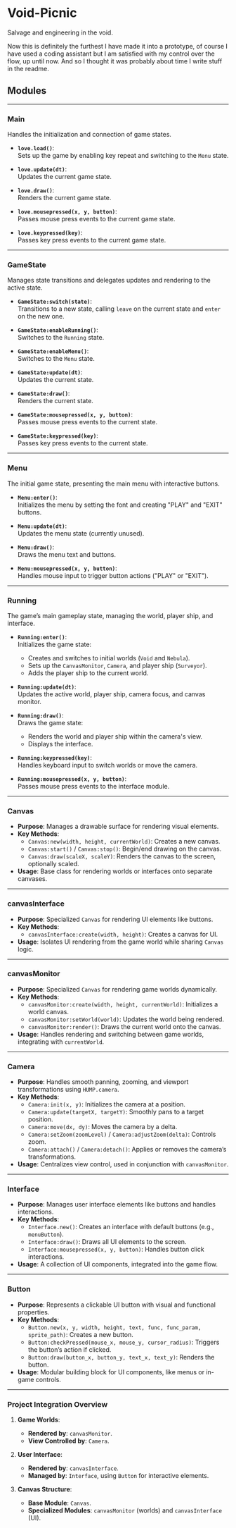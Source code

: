 # Void-Picnic

Salvage and engineering in the void.

Now this is definitely the furthest I have made it into a prototype, of course I have used a coding assistant but I am satisfied with my control over the flow, up until now. And so I thought it was probably about time I write stuff in the readme.

## Modules

---

### **Main**
Handles the initialization and connection of game states.

- **`love.load()`**:  
  Sets up the game by enabling key repeat and switching to the `Menu` state.
  
- **`love.update(dt)`**:  
  Updates the current game state.

- **`love.draw()`**:  
  Renders the current game state.

- **`love.mousepressed(x, y, button)`**:  
  Passes mouse press events to the current game state.

- **`love.keypressed(key)`**:  
  Passes key press events to the current game state.

---

### **GameState**
Manages state transitions and delegates updates and rendering to the active state.

- **`GameState:switch(state)`**:  
  Transitions to a new state, calling `leave` on the current state and `enter` on the new one.

- **`GameState:enableRunning()`**:  
  Switches to the `Running` state.

- **`GameState:enableMenu()`**:  
  Switches to the `Menu` state.

- **`GameState:update(dt)`**:  
  Updates the current state.

- **`GameState:draw()`**:  
  Renders the current state.

- **`GameState:mousepressed(x, y, button)`**:  
  Passes mouse press events to the current state.

- **`GameState:keypressed(key)`**:  
  Passes key press events to the current state.

---

### **Menu**
The initial game state, presenting the main menu with interactive buttons.

- **`Menu:enter()`**:  
  Initializes the menu by setting the font and creating "PLAY" and "EXIT" buttons.

- **`Menu:update(dt)`**:  
  Updates the menu state (currently unused).

- **`Menu:draw()`**:  
  Draws the menu text and buttons.

- **`Menu:mousepressed(x, y, button)`**:  
  Handles mouse input to trigger button actions ("PLAY" or "EXIT").

---

### **Running**
The game’s main gameplay state, managing the world, player ship, and interface.

- **`Running:enter()`**:  
  Initializes the game state:
  - Creates and switches to initial worlds (`Void` and `Nebula`).
  - Sets up the `CanvasMonitor`, `Camera`, and player ship (`Surveyor`).
  - Adds the player ship to the current world.

- **`Running:update(dt)`**:  
  Updates the active world, player ship, camera focus, and canvas monitor.

- **`Running:draw()`**:  
  Draws the game state:
  - Renders the world and player ship within the camera's view.
  - Displays the interface.

- **`Running:keypressed(key)`**:  
  Handles keyboard input to switch worlds or move the camera.

- **`Running:mousepressed(x, y, button)`**:  
  Passes mouse press events to the interface module.

---

### **Canvas**
- **Purpose**: Manages a drawable surface for rendering visual elements.  
- **Key Methods**:  
  - `Canvas:new(width, height, currentWorld)`: Creates a new canvas.  
  - `Canvas:start()` / `Canvas:stop()`: Begin/end drawing on the canvas.  
  - `Canvas:draw(scaleX, scaleY)`: Renders the canvas to the screen, optionally scaled.  
- **Usage**: Base class for rendering worlds or interfaces onto separate canvases.

---

### **canvasInterface**
- **Purpose**: Specialized `Canvas` for rendering UI elements like buttons.  
- **Key Methods**:  
  - `canvasInterface:create(width, height)`: Creates a canvas for UI.  
- **Usage**: Isolates UI rendering from the game world while sharing `Canvas` logic.

---

### **canvasMonitor**
- **Purpose**: Specialized `Canvas` for rendering game worlds dynamically.  
- **Key Methods**:  
  - `canvasMonitor:create(width, height, currentWorld)`: Initializes a world canvas.  
  - `canvasMonitor:setWorld(world)`: Updates the world being rendered.  
  - `canvasMonitor:render()`: Draws the current world onto the canvas.  
- **Usage**: Handles rendering and switching between game worlds, integrating with `currentWorld`.

---

### **Camera**
- **Purpose**: Handles smooth panning, zooming, and viewport transformations using `HUMP.camera`.  
- **Key Methods**:  
  - `Camera:init(x, y)`: Initializes the camera at a position.  
  - `Camera:update(targetX, targetY)`: Smoothly pans to a target position.  
  - `Camera:move(dx, dy)`: Moves the camera by a delta.  
  - `Camera:setZoom(zoomLevel)` / `Camera:adjustZoom(delta)`: Controls zoom.  
  - `Camera:attach()` / `Camera:detach()`: Applies or removes the camera’s transformations.  
- **Usage**: Centralizes view control, used in conjunction with `canvasMonitor`.

---

### **Interface**
- **Purpose**: Manages user interface elements like buttons and handles interactions.  
- **Key Methods**:  
  - `Interface.new()`: Creates an interface with default buttons (e.g., `menuButton`).  
  - `Interface:draw()`: Draws all UI elements to the screen.  
  - `Interface:mousepressed(x, y, button)`: Handles button click interactions.  
- **Usage**: A collection of UI components, integrated into the game flow.

---

### **Button**
- **Purpose**: Represents a clickable UI button with visual and functional properties.  
- **Key Methods**:  
  - `Button.new(x, y, width, height, text, func, func_param, sprite_path)`: Creates a new button.  
  - `Button:checkPressed(mouse_x, mouse_y, cursor_radius)`: Triggers the button’s action if clicked.  
  - `Button:draw(button_x, button_y, text_x, text_y)`: Renders the button.  
- **Usage**: Modular building block for UI components, like menus or in-game controls.

---

### **Project Integration Overview**
1. **Game Worlds**:  
   - **Rendered by**: `canvasMonitor`.  
   - **View Controlled by**: `Camera`.  

2. **User Interface**:  
   - **Rendered by**: `canvasInterface`.  
   - **Managed by**: `Interface`, using `Button` for interactive elements.  

3. **Canvas Structure**:  
   - **Base Module**: `Canvas`.  
   - **Specialized Modules**: `canvasMonitor` (worlds) and `canvasInterface` (UI).